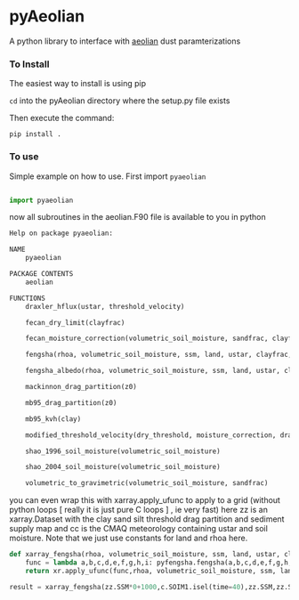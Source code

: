 # pyAeolian
 A python library to interface with [aeolian](https://en.wikipedia.org/wiki/Aeolian_processes)
 dust paramterizations

 ### To Install

 The easiest way to install is using pip

 ```cd``` into the pyAeolian directory where the setup.py file exists

 Then execute the command:

 ```
 pip install .
 ```

 ### To use

 Simple example on how to use.  First import `pyaeolian`

 ```python

 import pyaeolian

 ```

 now all subroutines in the aeolian.F90 file is available to you in python

 ```python
 Help on package pyaeolian:

 NAME
     pyaeolian

 PACKAGE CONTENTS
     aeolian

 FUNCTIONS
     draxler_hflux(ustar, threshold_velocity)

     fecan_dry_limit(clayfrac)

     fecan_moisture_correction(volumetric_soil_moisture, sandfrac, clayfrac)

     fengsha(rhoa, volumetric_soil_moisture, ssm, land, ustar, clayfrac, sandfrac, drag_partition, dry_threshold)

     fengsha_albedo(rhoa, volumetric_soil_moisture, ssm, land, ustar, clayfrac, sandfrac, drag_partition, dry_threshold)

     mackinnon_drag_partition(z0)

     mb95_drag_partition(z0)

     mb95_kvh(clay)

     modified_threshold_velocity(dry_threshold, moisture_correction, drag_partition)

     shao_1996_soil_moisture(volumetric_soil_moisture)

     shao_2004_soil_moisture(volumetric_soil_moisture)

     volumetric_to_gravimetric(volumetric_soil_moisture, sandfrac)

 ```


 you can even wrap this with xarray.apply_ufunc to apply to a grid (without python loops [ really it is just pure C loops ] , ie very fast) here zz is an xarray.Dataset with the clay sand silt threshold drag partition and sediment supply map and cc is the CMAQ meteorology containing ustar and soil moisture.  Note that we just use constants for land and rhoa here.


 ```python
 def xarray_fengsha(rhoa, volumetric_soil_moisture, ssm, land, ustar, clayfrac, sandfrac, drag_partition, dry_threshold):
     func = lambda a,b,c,d,e,f,g,h,i: pyfengsha.fengsha(a,b,c,d,e,f,g,h,i)
     return xr.apply_ufunc(func,rhoa, volumetric_soil_moisture, ssm, land, ustar, clayfrac, sandfrac, drag_partition, dry_threshold,vectorize=True)

 result = xarray_fengsha(zz.SSM*0+1000,c.SOIM1.isel(time=40),zz.SSM,zz.SSM*0+1,c.USTAR.isel(time=40),zz.CLAY_FRAC,zz.SAND_FRAC,zz.DRAG_PART,zz.UTHRES)

 ```
